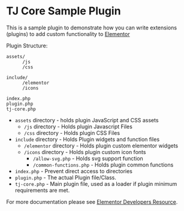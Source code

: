 # TJ Core Sample Plugin

This is a sample plugin to demonstrate how you can write extensions (plugins) to add custom functionality to [Elementor](httjs://github.com/pojome/elementor/)

Plugin Structure:

```
assets/
      /js
      /css

include/
      /elementor
      /icons

index.php
plugin.php
tj-core.php
```

- `assets` directory - holds plugin JavaScript and CSS assets
  - `/js` directory - Holds plugin Javascript Files
  - `/css` directory - Holds plugin CSS Files
- `include` directory - Holds Plugin widgets and function files
  - `/elementor` directory - Holds plugin custom elementor widgets
  - `/icons` directory - Holds plugin custom icon fonts
    - `/allow-svg.php` - Holds svg support function
    - `/common-functions.php` - Holds plugin common functions
- `index.php` - Prevent direct access to directories
- `plugin.php` - The actual Plugin file/Class.
- `tj-core.php` - Main plugin file, used as a loader if plugin minimum requirements are met.

For more documentation please see [Elementor Developers Resource](httjs://developers.elementor.com/creating-an-extension-for-elementor/).
